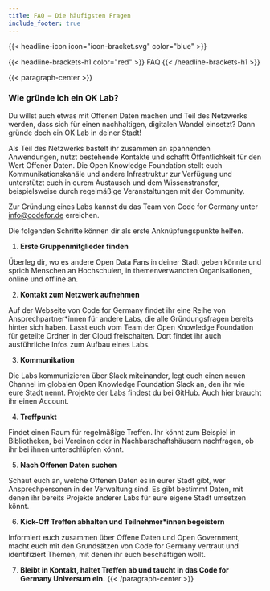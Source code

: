 ```yaml
---
title: FAQ – Die häufigsten Fragen
include_footer: true
---
```


{{< headline-icon icon="icon-bracket.svg" color="blue" >}}


{{< headline-brackets-h1 color="red"  >}}
FAQ
{{< /headline-brackets-h1  >}}

{{< paragraph-center  >}}
### Wie gründe ich ein OK Lab?
Du willst auch etwas mit Offenen Daten machen und Teil des Netzwerks werden, dass sich für einen nachhaltigen, digitalen Wandel einsetzt? Dann gründe doch ein OK Lab in deiner Stadt!

Als Teil des Netzwerks bastelt ihr zusammen an spannenden Anwendungen, nutzt bestehende Kontakte und schafft Öffentlichkeit für den Wert Offener Daten. Die Open Knowledge Foundation stellt euch Kommunikationskanäle und andere Infrastruktur zur Verfügung und unterstützt euch in eurem Austausch und dem Wissenstransfer, beispielsweise durch regelmäßige Veranstaltungen mit der Community.

Zur Gründung eines Labs kannst du das Team von Code for Germany unter info@codefor.de erreichen.

Die folgenden Schritte können dir als erste Anknüpfungspunkte helfen.

1. **Erste Gruppenmitglieder finden** 

Überleg dir, wo es andere Open Data Fans in deiner Stadt geben könnte und sprich Menschen an Hochschulen, in themenverwandten Organisationen, online und offline an.

2. **Kontakt zum Netzwerk aufnehmen** 

Auf der Webseite von Code for Germany findet ihr eine Reihe von Ansprechpartner\*innen für andere Labs, die alle Gründungsfragen bereits hinter sich haben. Lasst euch vom Team der Open Knowledge Foundation für geteilte Ordner in der Cloud freischalten. Dort findet ihr auch ausführliche Infos zum Aufbau eines Labs.

3. **Kommunikation** 

Die Labs kommunizieren über Slack miteinander, legt euch einen neuen Channel im globalen Open Knowledge Foundation Slack an, den ihr wie eure Stadt nennt. Projekte der Labs findest du bei GitHub. Auch hier braucht ihr einen Account.

4. **Treffpunkt** 

Findet einen Raum für regelmäßige Treffen. Ihr könnt zum Beispiel in Bibliotheken, bei Vereinen oder in Nachbarschaftshäusern nachfragen, ob ihr bei ihnen unterschlüpfen könnt.

5. **Nach Offenen Daten suchen** 

Schaut euch an, welche Offenen Daten es in eurer Stadt gibt, wer Ansprechpersonen in der Verwaltung sind. Es gibt bestimmt Daten, mit denen ihr bereits Projekte anderer Labs für eure eigene Stadt umsetzen könnt.

6. **Kick-Off Treffen abhalten und Teilnehmer*innen begeistern** 

Informiert euch zusammen über Offene Daten und Open Government, macht euch mit den Grundsätzen von Code for Germany vertraut und identifiziert Themen, mit denen ihr euch beschäftigen wollt.

7. **Bleibt in Kontakt, haltet Treffen ab und taucht in das Code for Germany Universum ein.**
{{< /paragraph-center  >}}